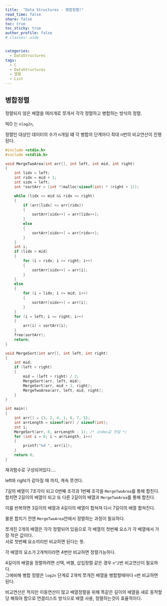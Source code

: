 ```yaml
---
title:  "Data Structures - 병합정렬!"
read_time: false
share: false
toc: true
toc_sticky: true
author_profile: false
# classes: wide


categories:
  - DataStructures
tags:
  - C
  - DataStructures
  - 열혈
  - List
---
```


## 병합정렬

정렬되지 않은 배열을 여러개로 쪼개서 각각 정렬하고 병합하는 방식의 정렬.   

빅O 는 `nlog2n`, 

정렬인 대상인 데이터의 수가 n개일 떄 각 병합의 단계마다 최대 n번의 비교연산이 진행된다.

```c
#include <stdio.h>
#include <stdlib.h>

void MergeTwoArea(int arr[], int left, int mid, int right)
{
    int lidx = left;
    int ridx = mid + 1;
    int sidx = left;
    int *sortArr = (int *)malloc(sizeof(int) * (right + 1));

    while (lidx <= mid && ridx <= right)
    {
        if (arr[lidx] <= arr[ridx])
        {
            sortArr[sidx++] = arr[lidx++];
        }
        else
        {
            sortArr[sidx++] = arr[ridx++];
        }
    }
    int i;
    if (lidx > mid)
    {
        for (i = ridx; i <= right; i++)
        {
            sortArr[sidx++] = arr[i];
        }
    }
    else
    {
        for (i = lidx; i <= mid; i++)
        {
            sortArr[sidx++] = arr[i];
        }
    }
    for (i = left; i <= right; i++)
    {
        arr[i] = sortArr[i];
    }
    free(sortArr);
    return;
}

void MergeSort(int arr[], int left, int right)
{
    int mid;
    if (left < right)
    {
        mid = (left + right) / 2;
        MergeSort(arr, left, mid);
        MergeSort(arr, mid + 1, right);
        MergeTwoArea(arr, left, mid, right);
    }
}

int main()
{
    int arr[] = {3, 2, 4, 1, 6, 7, 5};
    int arrLength = sizeof(arr) / sizeof(int);
    int i;
    MergeSort(arr, 0, arrLength - 1); /* index값 전달 */
    for (int i = 0; i < arrLength; i++)
    {
        printf("%d ", arr[i]);
    }
    return 0;
}
```

재귀함수로 구성되어있다....

left와 right가 같아질 때 까지, 계속 쪼갠다.  

7길의 배열이 7조각이 되고 0번째 조각과 1번째 조각을 `MergeTwoArea`를 통해 합친다.  
합치면 2길이의 배열이 되고 또 다른 2길이의 배열과 `MergeTwoArea`를 통해 합친다.  

이를 반복하면 3길이의 배열과 4길이의 배열이 합쳐져 다시 7길이의 배열 합쳐진다.  

물론 합치기 전엔 `MergeTwoArea`안에서 정렬하는 과정이 필요하다.  

쪼개진 2개의 배열은 각각 정렬되어 있음으로 각 배열의 첫번째 요소가 각 배열에서 가장 작은 값이다.  
서로 첫번째 요소끼리만 비교하면 된다는 뜻.  

각 배열의 요소가 2개씩이라면 4번만 비교하면 정렬가능하다.  

4길이의 배열을 정렬하려면 선택, 버블, 삽입정렬 같은 경우 `n^2`번 비교연산이 필요하다.  
그에비해 병합 정렬은 `log2n` 단계로 2개씩 쪼개진 배열을 병합할때마다 `n`번 비교하면 된다.  

비교연산은 적지만 이동연산이 많고 배열정렬을 위해 똑같은 길이의 배열을 새로 동적할당 해줘야 함으로 연결리스트 방식으로 배열 사용, 정렬하는것이 효율적이다.  


